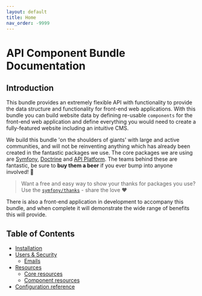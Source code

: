 ```yaml
---
layout: default
title: Home
nav_order: -9999
---
```


# API Component Bundle Documentation

## Introduction
This bundle provides an extremely flexible API with functionality to provide the data structure and functionality for front-end web applications. With this bundle you can build website data by defining re-usable `components` for the front-end web application and define everything you would need to create a fully-featured website including an intuitive CMS.

We build this bundle 'on the shoulders of giants' with large and active communities, and will not be reinventing anything which has already been created in the fantastic packages we use. The core packages we are using are [Symfony](https://symfony.com/), [Doctrine](https://www.doctrine-project.org/) and [API Platform](https://api-platform.com/). The teams behind these are fantastic, be sure to __buy them a beer__ if you ever bump into anyone involved! :beers:

> Want a free and easy way to show your thanks for packages you use? Use the [`symfony/thanks`](https://github.com/symfony/thanks) - share the love :heart:

There is also a front-end application in development to accompany this bundle, and when complete it will demonstrate the wide range of benefits this will provide.


## Table of Contents

- [Installation](installation.md)
- [Users & Security](users_and_security/index.md)
  - [Emails](users_and_security/emails.md)
- [Resources](resources/index.md)
  - [Core resources](resources/core/index.md)
  - [Component resources](resources/components/index.md)
- [Configuration reference](configuration/index.md)
